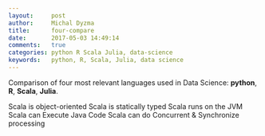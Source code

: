 ```yaml
---
layout:     post
author:     Michal Dyzma
title:      four-compare
date:       2017-05-03 14:49:14
comments:   true
categories: python R Scala Julia, data-science
keywords:   python, R, Scala, Julia, data science
---
```



Comparison of four most relevant languages used in Data Science: __python__, __R__, __Scala__, __Julia__.


Scala is object-oriented
Scala is statically typed
Scala runs on the JVM
Scala can Execute Java Code
Scala can do Concurrent & Synchronize processing


